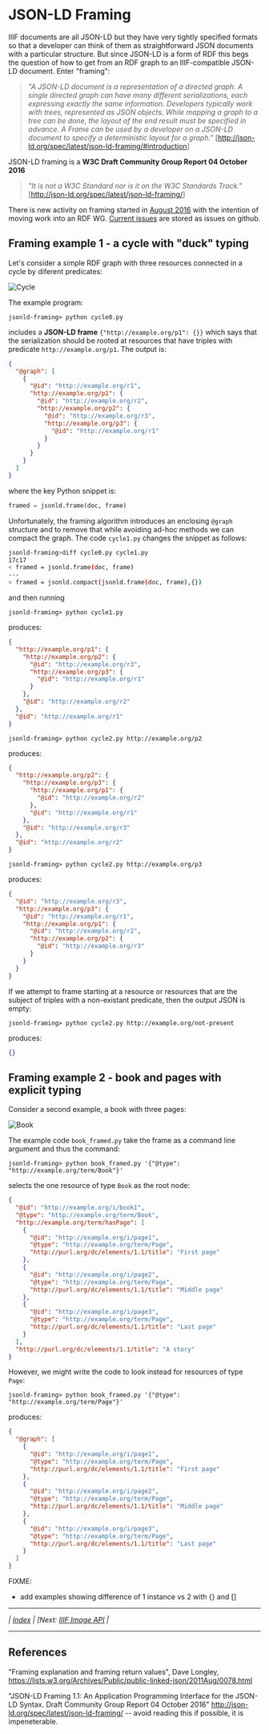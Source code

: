 # JSON-LD Framing

IIIF documents are all JSON-LD but they have very tightly specified formats so that a developer can think of them as straightforward JSON documents with a particular structure. But since JSON-LD is a form of RDF this begs the question of how to get from an RDF graph to an IIIF-compatible JSON-LD document. Enter "framing":

> _"A JSON-LD document is a representation of a directed graph. A single directed graph can have many different serializations, each expressing exactly the same information. Developers typically work with trees, represented as JSON objects. While mapping a graph to a tree can be done, the layout of the end result must be specified in advance. A Frame can be used by a developer on a JSON-LD document to specify a deterministic layout for a graph."_ \[<http://json-ld.org/spec/latest/json-ld-framing/#introduction>\]

JSON-LD framing is a **W3C Draft Community Group Report 04 October 2016**

> _"It is not a W3C Standard nor is it on the W3C Standards Track."_ \[<http://json-ld.org/spec/latest/json-ld-framing/>\]

There is new activity on framing started in [August 2016](https://lists.w3.org/Archives/Public/public-linked-json/2016Sep/0010.html) with the intention of moving work into an RDF WG. [Current issues](https://github.com/json-ld/json-ld.org/issues?q=is%3Aissue+is%3Aopen+label%3Aframing) are stored as issues on github.

## Framing example 1 - a cycle with "duck" typing

Let's consider a simple RDF graph with three resources connected in a cycle by diferent predicates:

![Cycle](cycle.png)

The example program:

``` shell
jsonld-framing> python cycle0.py 
```

includes a **JSON-LD frame** `{"http://example.org/p1": {}}` which says that the serialization should be rooted at resources that have triples with predicate `http://example.org/p1`. The output is:

``` json
{
  "@graph": [
    {
      "@id": "http://example.org/r1",
      "http://example.org/p1": {
        "@id": "http://example.org/r2",
        "http://example.org/p2": {
          "@id": "http://example.org/r3",
          "http://example.org/p3": {
            "@id": "http://example.org/r1"
          }
        }
      }
    }
  ]
}
```

where the key Python snippet is:

``` python
framed = jsonld.frame(doc, frame)
```

Unfortunately, the framing algorithm introduces an enclosing `@graph` structure and to remove that while avoiding ad-hoc methods we can compact the graph. The code `cycle1.py` changes the snippet as follows:

``` sh
jsonld-framing>diff cycle0.py cycle1.py
17c17
< framed = jsonld.frame(doc, frame)
---
> framed = jsonld.compact(jsonld.frame(doc, frame),{})
```

and then running

``` shell
jsonld-framing> python cycle1.py
```

produces:

``` json
{
  "http://example.org/p1": {
    "http://example.org/p2": {
      "@id": "http://example.org/r3",
      "http://example.org/p3": {
        "@id": "http://example.org/r1"
      }
    },
    "@id": "http://example.org/r2"
  },
  "@id": "http://example.org/r1"
}
```

``` shell
jsonld-framing> python cycle2.py http://example.org/p2
```

produces:

``` json
{
  "http://example.org/p2": {
    "http://example.org/p3": {
      "http://example.org/p1": {
        "@id": "http://example.org/r2"
      },
      "@id": "http://example.org/r1"
    },
    "@id": "http://example.org/r3"
  },
  "@id": "http://example.org/r2"
}
```

``` shell
jsonld-framing> python cycle2.py http://example.org/p3
```

produces:

``` json
{
  "@id": "http://example.org/r3",
  "http://example.org/p3": {
    "@id": "http://example.org/r1",
    "http://example.org/p1": {
      "@id": "http://example.org/r2",
      "http://example.org/p2": {
        "@id": "http://example.org/r3"
      }
    }
  }
}
```

If we attempt to frame starting at a resource or resources that are the subject of triples with a non-existant predicate, then the output JSON is empty:

``` shell
jsonld-framing> python cycle2.py http://example.org/not-present
```

produces:

``` json
{}
```

## Framing example 2 - book and pages with explicit typing

Consider a second example, a book with three pages:

![Book](book.png)

The example code `book_framed.py` take the frame as a command line argument and thus the command:

``` shell
jsonld-framing> python book_framed.py '{"@type": "http://example.org/term/Book"}'
```

selects the one resource of type `Book` as the root node:

``` json
{
  "@id": "http://example.org/i/book1",
  "@type": "http://example.org/term/Book",
  "http://example.org/term/hasPage": [
    {
      "@id": "http://example.org/i/page1",
      "@type": "http://example.org/term/Page",
      "http://purl.org/dc/elements/1.1/title": "First page"
    },
    {
      "@id": "http://example.org/i/page2",
      "@type": "http://example.org/term/Page",
      "http://purl.org/dc/elements/1.1/title": "Middle page"
    },
    {
      "@id": "http://example.org/i/page3",
      "@type": "http://example.org/term/Page",
      "http://purl.org/dc/elements/1.1/title": "Last page"
    }
  ],
  "http://purl.org/dc/elements/1.1/title": "A story"
}
```

However, we might write the code to look instead for resources of type `Page`:

``` shell
jsonld-framing> python book_framed.py '{"@type": "http://example.org/term/Page"}'
```

produces:

``` json
{
  "@graph": [
    {
      "@id": "http://example.org/i/page1",
      "@type": "http://example.org/term/Page",
      "http://purl.org/dc/elements/1.1/title": "First page"
    },
    {
      "@id": "http://example.org/i/page2",
      "@type": "http://example.org/term/Page",
      "http://purl.org/dc/elements/1.1/title": "Middle page"
    },
    {
      "@id": "http://example.org/i/page3",
      "@type": "http://example.org/term/Page",
      "http://purl.org/dc/elements/1.1/title": "Last page"
    }
  ]
}
```

FIXME:

  * add examples showing difference of 1 instance vs 2 with {} and \[]

---

_| [Index](../README.md) | [Next: [IIIF Image API](../image-api/README.md) |_

---

## References

"Framing explanation and framing return values", Dave Longley, <https://lists.w3.org/Archives/Public/public-linked-json/2011Aug/0078.html>

"JSON-LD Framing 1.1: An Application Programming Interface for the JSON-LD Syntax. Draft Community Group Report 04 October 2016" <http://json-ld.org/spec/latest/json-ld-framing/> -- avoid reading this if possible, it is impeneterable.





